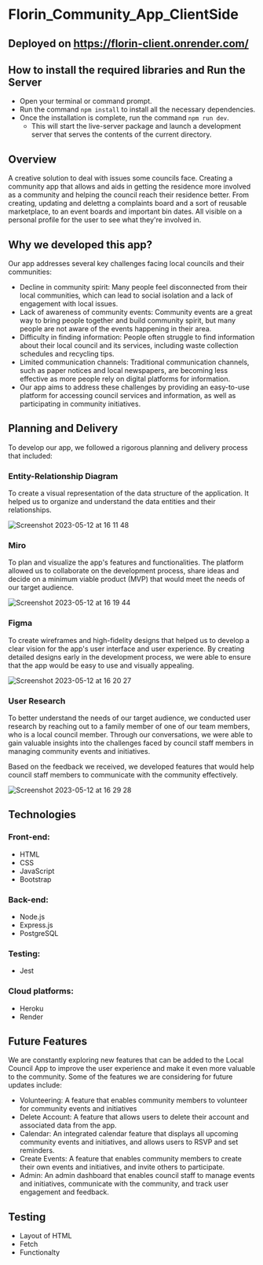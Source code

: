 # Florin_Community_App_ClientSide

## Deployed on https://florin-client.onrender.com/

## How to install the required libraries and Run the Server

- Open your terminal or command prompt.
- Run the command `npm install` to install all the necessary dependencies.
- Once the installation is complete, run the command `npm run dev`. 
  - This will start the live-server package and launch a development server that serves the contents of the current directory.

## Overview

A creative solution to deal with issues some councils face. Creating a community app that allows and aids in getting the residence more involved  as a community and helping the council reach their residence better. From creating, updating and delettng a complaints board and a sort of reusable marketplace, to an event boards and important bin dates. All visible on a personal profile for the user to see what they're involved in. 

## Why we developed this app?

Our app addresses several key challenges facing local councils and their communities:

- Decline in community spirit: Many people feel disconnected from their local communities, which can lead to social isolation and a lack of engagement with local issues.
- Lack of awareness of community events: Community events are a great way to bring people together and build community spirit, but many people are not aware of the events happening in their area.
- Difficulty in finding information: People often struggle to find information about their local council and its services, including waste collection schedules and recycling tips.
- Limited communication channels: Traditional communication channels, such as paper notices and local newspapers, are becoming less effective as more people rely on digital platforms for information.
- Our app aims to address these challenges by providing an easy-to-use platform for accessing council services and information, as well as participating in community initiatives.

## Planning and Delivery

To develop our app, we followed a rigorous planning and delivery process that included:

### Entity-Relationship Diagram 

To create a visual representation of the data structure of the application. It helped us to organize and understand the data entities and their relationships. 

![Screenshot 2023-05-12 at 16 11 48](https://github.com/kenenx/Florin_Community_App_Client/assets/112406576/e8fe33f9-79b0-4365-aa67-37678ded015e)


### Miro 

To plan and visualize the app's features and functionalities. The platform allowed us to collaborate on the development process, share ideas and decide on a minimum viable product (MVP) that would meet the needs of our target audience.

![Screenshot 2023-05-12 at 16 19 44](https://github.com/kenenx/Florin_Community_App_Client/assets/112406576/877c1288-b017-4d57-8546-4dd5522ae9fe)


### Figma

To create wireframes and high-fidelity designs that helped us to develop a clear vision for the app's user interface and user experience. By creating detailed designs early in the development process, we were able to ensure that the app would be easy to use and visually appealing.

![Screenshot 2023-05-12 at 16 20 27](https://github.com/kenenx/Florin_Community_App_Client/assets/112406576/f16686fd-20a3-4fff-b83b-b221f5e79f96)

### User Research

To better understand the needs of our target audience, we conducted user research by reaching out to a family member of one of our team members, who is a local council member. Through our conversations, we were able to gain valuable insights into the challenges faced by council staff members in managing community events and initiatives.

Based on the feedback we received, we developed features that would help council staff members to communicate with the community effectively. 

![Screenshot 2023-05-12 at 16 29 28](https://github.com/kenenx/Florin_Community_App_Client/assets/112406576/ebddf9e3-8768-4f7d-b26f-1583717aee27)

## Technologies  

### Front-end:

- HTML
- CSS
- JavaScript
- Bootstrap

### Back-end:

- Node.js
- Express.js
- PostgreSQL

### Testing:

- Jest

### Cloud platforms:

- Heroku
- Render

## Future Features 

We are constantly exploring new features that can be added to the Local Council App to improve the user experience and make it even more valuable to the community. Some of the features we are considering for future updates include:

- Volunteering: A feature that enables community members to volunteer for community events and initiatives
- Delete Account: A feature that allows users to delete their account and associated data from the app.
- Calendar: An integrated calendar feature that displays all upcoming community events and initiatives, and allows users to RSVP and set reminders.
- Create Events: A feature that enables community members to create their own events and initiatives, and invite others to participate.
- Admin: An admin dashboard that enables council staff to manage events and initiatives, communicate with the community, and track user engagement and feedback.

## Testing
- Layout of HTML 
- Fetch 
- Functionalty 







